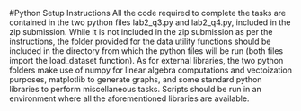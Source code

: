 #Python Setup Instructions
All the code required to complete the tasks are contained in the two python files lab2_q3.py and lab2_q4.py, included in the zip submission. While it is not included in the zip submission as per the instructions, the folder provided for the data utility functions should be included in the directory from which the python files will be run (both files import the load_dataset function). As for external libraries, the two python folders make use of numpy for linear algebra computations and vectoization purposes, matplotlib to generate graphs, and some standard python libraries to perform miscellaneous tasks. Scripts should be run in an environment where all the aforementioned libraries are available.